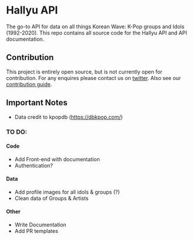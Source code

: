 # Hallyu API
The go-to API for data on all things Korean Wave: K-Pop groups and Idols (1992-2020). This repo contains all source code for the Hallyu API and API documentation.

## Contribution
This project is entirely open source, but is not currently open for contribution. For any enquires please contact us on [twitter](https://twitter.com/_elletownsend). Also see our [contribution guide]().

## Important Notes
- Data credit to kpopdb (<https://dbkpop.com/>)

### TO DO:
#### Code
- Add Front-end with documentation
- Authentication?

#### Data
- Add profile images for all idols & groups (?)
- Clean data of Groups & Artists 

#### Other
- Write Documentation
- Add PR templates
